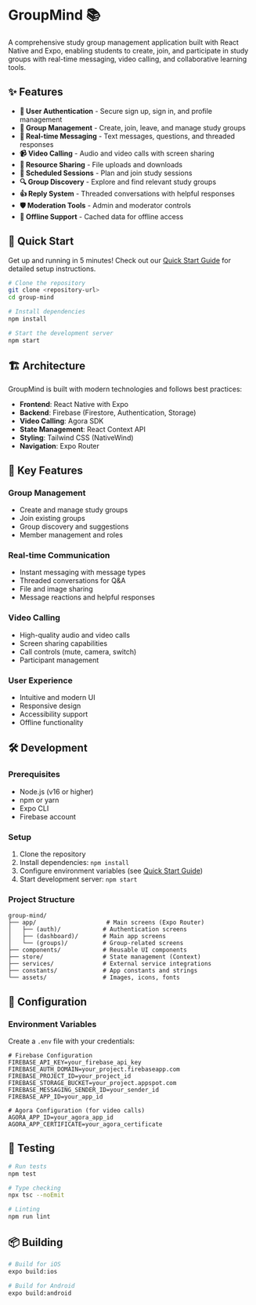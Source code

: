 # GroupMind 📚

A comprehensive study group management application built with React Native and Expo, enabling students to create, join, and participate in study groups with real-time messaging, video calling, and collaborative learning tools.

## ✨ Features

- **🔐 User Authentication** - Secure sign up, sign in, and profile management
- **👥 Group Management** - Create, join, leave, and manage study groups
- **💬 Real-time Messaging** - Text messages, questions, and threaded responses
- **📹 Video Calling** - Audio and video calls with screen sharing
- **📁 Resource Sharing** - File uploads and downloads
- **📅 Scheduled Sessions** - Plan and join study sessions
- **🔍 Group Discovery** - Explore and find relevant study groups
- **👍 Reply System** - Threaded conversations with helpful responses
- **🛡️ Moderation Tools** - Admin and moderator controls
- **📱 Offline Support** - Cached data for offline access

## 🚀 Quick Start

Get up and running in 5 minutes! Check out our [Quick Start Guide](QUICK_START.md) for detailed setup instructions.

```bash
# Clone the repository
git clone <repository-url>
cd group-mind

# Install dependencies
npm install

# Start the development server
npm start
```

## 🏗️ Architecture

GroupMind is built with modern technologies and follows best practices:

- **Frontend**: React Native with Expo
- **Backend**: Firebase (Firestore, Authentication, Storage)
- **Video Calling**: Agora SDK
- **State Management**: React Context API
- **Styling**: Tailwind CSS (NativeWind)
- **Navigation**: Expo Router

## 🎯 Key Features

### Group Management

- Create and manage study groups
- Join existing groups
- Group discovery and suggestions
- Member management and roles

### Real-time Communication

- Instant messaging with message types
- Threaded conversations for Q&A
- File and image sharing
- Message reactions and helpful responses

### Video Calling

- High-quality audio and video calls
- Screen sharing capabilities
- Call controls (mute, camera, switch)
- Participant management

### User Experience

- Intuitive and modern UI
- Responsive design
- Accessibility support
- Offline functionality

## 🛠️ Development

### Prerequisites

- Node.js (v16 or higher)
- npm or yarn
- Expo CLI
- Firebase account

### Setup

1. Clone the repository
2. Install dependencies: `npm install`
3. Configure environment variables (see [Quick Start Guide](QUICK_START.md))
4. Start development server: `npm start`

### Project Structure

```
group-mind/
├── app/                    # Main screens (Expo Router)
│   ├── (auth)/            # Authentication screens
│   ├── (dashboard)/       # Main app screens
│   └── (groups)/          # Group-related screens
├── components/            # Reusable UI components
├── store/                 # State management (Context)
├── services/              # External service integrations
├── constants/             # App constants and strings
└── assets/                # Images, icons, fonts
```

## 🔧 Configuration

### Environment Variables

Create a `.env` file with your credentials:

```env
# Firebase Configuration
FIREBASE_API_KEY=your_firebase_api_key
FIREBASE_AUTH_DOMAIN=your_project.firebaseapp.com
FIREBASE_PROJECT_ID=your_project_id
FIREBASE_STORAGE_BUCKET=your_project.appspot.com
FIREBASE_MESSAGING_SENDER_ID=your_sender_id
FIREBASE_APP_ID=your_app_id

# Agora Configuration (for video calls)
AGORA_APP_ID=your_agora_app_id
AGORA_APP_CERTIFICATE=your_agora_certificate
```

## 🧪 Testing

```bash
# Run tests
npm test

# Type checking
npx tsc --noEmit

# Linting
npm run lint
```

## 📦 Building

```bash
# Build for iOS
expo build:ios

# Build for Android
expo build:android
```

